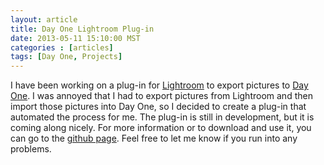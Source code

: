 ```yaml
---
layout: article
title: Day One Lightroom Plug-in
date: 2013-05-11 15:10:00 MST
categories : [articles]
tags: [Day One, Projects]
---
```

I have been working on a plug-in for [Lightroom][1] to export pictures to [Day One][2]. I was annoyed that I had to export pictures from Lightroom and then import those pictures into Day One, so I decided to create a plug-in that automated the process for me. The plug-in is still in development, but it is coming along nicely. For more information or to download and use it, you can go to the [github page][3]. Feel free to let me know if you run into any problems.

[1]: http://www.adobe.com/products/photoshop-lightroom.html

[2]: http://dayoneapp.com/

[3]: https://github.com/philipbl/Day-One-Lightroom-Plugin
